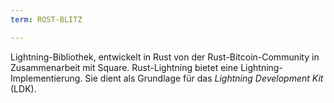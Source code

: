 ```yaml
---
term: ROST-BLITZ

---
```

Lightning-Bibliothek, entwickelt in Rust von der Rust-Bitcoin-Community in Zusammenarbeit mit Square. Rust-Lightning bietet eine Lightning-Implementierung. Sie dient als Grundlage für das *Lightning Development Kit* (LDK).